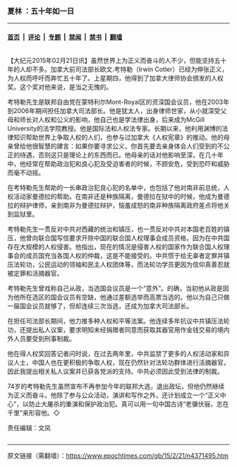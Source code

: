 ### 夏林 ：五十年如一日

---

#### [首页](../../../..?n4371495) &nbsp;|&nbsp; [评论](../../../../../epoch-comment?n4371495) &nbsp;|&nbsp; [专题](../../../../../epoch-special?n4371495) &nbsp;|&nbsp; [禁闻](../../../../../epoch-news?n4371495) &nbsp;|&nbsp; [禁书](../../../../../books?n4371495) &nbsp;|&nbsp; [翻墙](https://github.com/gfw-breaker/nogfw/blob/master/README.md?n4371495)


<div class="column" id="artbody" itemprop="articleBody">
 <!-- article content begin -->
 <p>
  【大纪元2015年02月21日讯】虽然世界上为正义而奋斗的人不少，但能坚持五十年的人却不多。加拿大前司法部长欧文.考特勒（Irwin Cotler）已经为伸张正义，为人权而呼吁而奔忙五十年了。上星期四，他得到了加拿大律师协会颁发的人权奖。这个奖对他来说，是当之无愧的。
 </p>
 <p>
  考特勒先生是联邦自由党在蒙特利尔Mont-Royal区的资深国会议员，他在2003年到2006年期间担任加拿大司法部长。他是犹太人，出身律师世家，从小就深受父母和师长对人权和公义的影响，他自己也是学法律出身，后来成为McGill University的法学院教授。他是国际法和人权法专家。长期以来，他利用渊博的法律知识帮助世界上争取人权的人们，也参与过加拿大《人权宪章》的推动。他的母亲曾给他很智慧的建言：如果你要寻求公义，你首先要去亲身体会人们受到的不公正的待遇，否则这只是理论上的东西而已。他母亲的话对他影响至深，在几十年中，他经常在帮助政治犯和良心犯及受迫害者的时候，不顾安危，受到恐吓和威胁而毫不动摇。
 </p>
 <p>
  在考特勒先生帮助的一长串政治犯良心犯的名单中，也包括了他对南非前总统，人权活动家曼德拉的帮助。在南非还是种族隔离，曼德拉在狱中的时候，他成为曼德拉的辩护律师，亲到南非为曼德拉辩护，恼羞成怒的南非种族隔离政府差点将他关到监狱里。
 </p>
 <p>
  考特勒先生一贯反对中共对西藏的统治和镇压，也一贯反对中共对本国老百姓的镇压，他曾向联合国写信要求开除中国的联合国人权理事会成员资格，因为在中共国存在大规模的人权侵害。他指出，现在的情况是侵害人权的国家作为联合国人权理事会的成员国充当各国人权的仲裁，这是不能接受的。中共惯于给无辜者定罪并镇压法轮功，公民运动的领袖和民主人权团体等，而法轮功学员更因为信仰真善忍就被定罪和活摘器官。
 </p>
 <p>
  考特勒先生曾戏称自己从政，当选国会议员是一个“意外”。的确，当初他从政是因为他所在选区的国会议员有空缺，他通过差额选举而高票当选的。他以为自己只做一届国会议员就够了，但却连续三次当选，还成为加拿大司法部长。
 </p>
 <p>
  在担任司法部长期间，他力推多种人权和平等法案。他连续多年抗议中共镇压法轮功，还提出私人议案，要求明知未经捐赠者同意而获取其器官用作金钱交易的境内外人员要受到刑事制裁。
 </p>
 <p>
  他在得人权奖回答记者问时说，在过去两年里，中共监禁了更多的人权活动家和异议人士，中国人也在更积极的争取人权，现在仍然针对法轮功群体进行活摘器官，因此我提出相关私人议案并已获各党派的支持。中共必须因此受到法律的制裁。
 </p>
 <p>
  74岁的考特勒先生虽然宣布不再参加今年的联邦大选，退出政坛，但他仍然继续为正义而奋斗。他除了参与公众活动，演讲和写作之外，还计划成立一个“正义中心”，以防止大屠杀的重演和保护政治犯。真可以用一句中国古诗“老骥伏骊，志在千里”来形容他。◇
 </p>
 <p>
  责任编辑：文凤
 </p>
 <!-- article content end -->
</div>


---

原文链接（需翻墙）：https://www.epochtimes.com/gb/15/2/21/n4371495.htm